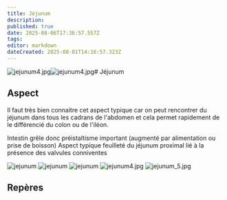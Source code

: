 ```yaml
---
title: Jéjunum
description: 
published: true
date: 2025-08-06T17:36:57.557Z
tags: 
editor: markdown
dateCreated: 2025-08-01T14:16:57.323Z
---
```


![jejunum4.jpg](/anatomie_typique/jejunum4.jpg)![jejunum4.jpg](/anatomie_typique/jejunum4.jpg)# Jéjunum
## Aspect
Il faut très bien connaitre cet aspect typique car on peut rencontrer du jéjunum dans tous les cadrans de l'abdomen et cela permet rapidement de le différencié du colon ou de l'iléon.

Intestin grêle donc préistaltisme important (augmenté par alimentation ou prise de boisson)
Aspect typique feuilleté du jéjunum proximal lié à la présence des valvules conniventes

![jejunum](/anatomie_typique/jejunum1.jpg)
![jejunum](/anatomie_typique/jejunum2.jpg)
![jejunum](/anatomie_typique/jejunum3.jpg)
![jejunum4.jpg](/anatomie_typique/jejunum4.jpg)
![jejunum_5.jpg](/anatomie_typique/jejunum_5.jpg)
## Repères